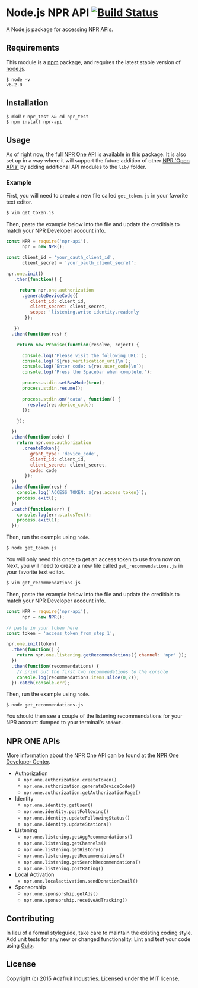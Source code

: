 # Node.js NPR API [![Build Status](https://travis-ci.org/adafruit/node_npr.svg?branch=master)](https://travis-ci.org/adafruit/node_npr)

A Node.js package for accessing NPR APIs.

## Requirements

This module is a [npm](https://www.npmjs.org) package, and requires
the latest stable version of [node.js](https://nodejs.org).

```
$ node -v
v6.2.0
```

## Installation

```
$ mkdir npr_test && cd npr_test
$ npm install npr-api
```

## Usage

As of right now, the full [NPR One API](http://dev.npr.org/api/) is available in this package.
It is also set up in a way where it will support the future addition of other [NPR 'Open APIs'](http://www.npr.org/templates/apidoc/)
by adding additional API modules to the `lib/` folder.


### Example

First, you will need to create a new file called `get_token.js` in your favorite text editor.

```sh
$ vim get_token.js
```

Then, paste the example below into the file and update the creditials to match your NPR Developer account info.

```js
const NPR = require('npr-api'),
      npr = new NPR();

const client_id = 'your_oauth_client_id',
      client_secret = 'your_oauth_client_secret';

npr.one.init()
   .then(function() {

     return npr.one.authorization
      .generateDeviceCode({
         client_id: client_id,
         client_secret: client_secret,
         scope: 'listening.write identity.readonly'
       });

   })
  .then(function(res) {

    return new Promise(function(resolve, reject) {

      console.log('Please visit the following URL:');
      console.log(`${res.verification_uri}\n`);
      console.log(`Enter code: ${res.user_code}\n`);
      console.log('Press the Spacebar when complete.');

      process.stdin.setRawMode(true);
      process.stdin.resume();

      process.stdin.on('data', function() {
        resolve(res.device_code);
      });

    });

  })
  .then(function(code) {
    return npr.one.authorization
      .createToken({
         grant_type: 'device_code',
         client_id: client_id,
         client_secret: client_secret,
         code: code
       });
  })
  .then(function(res) {
    console.log(`ACCESS TOKEN: ${res.access_token}`);
    process.exit();
  })
  .catch(function(err) {
    console.log(err.statusText);
    process.exit(1);
  });
```

Then, run the example using `node`.

```sh
$ node get_token.js
```

You will only need this once to get an access token to use from
now on. Next, you will need to create a new file called `get_recommendations.js` in your favorite text editor.

```sh
$ vim get_recommendations.js
```

Then, paste the example below into the file and update the creditials to match your NPR Developer account info.

```js
const NPR = require('npr-api'),
      npr = new NPR();

// paste in your token here
const token = 'access_token_from_step_1';

npr.one.init(token)
  .then(function() {
    return npr.one.listening.getRecommendations({ channel: 'npr' });
  })
  .then(function(recommendations) {
    // print out the first two recommendations to the console
    console.log(recommendations.items.slice(0,2));
  }).catch(console.err);
```

Then, run the example using `node`.

```
$ node get_recommendations.js
```

You should then see a couple of the listening recommendations for your NPR account dumped to your terminal's `stdout`.

## NPR ONE APIs

More information about the NPR One API can be found at the [NPR One Developer Center](http://dev.npr.org/).

* Authorization
  * `npr.one.authorization.createToken()`
  * `npr.one.authorization.generateDeviceCode()`
  * `npr.one.authorization.getAuthorizationPage()`
* Identity
  * `npr.one.identity.getUser()`
  * `npr.one.identity.postFollowing()`
  * `npr.one.identity.updateFollowingStatus()`
  * `npr.one.identity.updateStations()`
* Listening
  * `npr.one.listening.getAggRecommendations()`
  * `npr.one.listening.getChannels()`
  * `npr.one.listening.getHistory()`
  * `npr.one.listening.getRecommendations()`
  * `npr.one.listening.getSearchRecommendations()`
  * `npr.one.listening.postRating()`
* Local Activation
  * `npr.one.localactivation.sendDonationEmail()`
* Sponsorship
  * `npr.one.sponsorship.getAds()`
  * `npr.one.sponsorship.receiveAdTracking()`

## Contributing
In lieu of a formal styleguide, take care to maintain the existing
coding style. Add unit tests for any new or changed functionality.
Lint and test your code using [Gulp](http://gulpjs.com/).

## License

Copyright (c) 2015 Adafruit Industries. Licensed under the MIT license.
